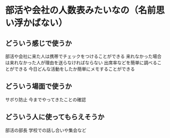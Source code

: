 # 部活や会社の人数表みたいなの（名前思い浮かばない）

 ## どういう感じで使うか
部活や会社に来た人は携帯でチェックをつけることができる
来れなかった場合は来れなかった人が理由を送らなければならない
出席率などを簡単に調べることができる
今日どんな活動をしたか簡単にメモすることができる

 ## どういう場面で使うか
サボり防止
今までやってきたことの確認

 ## どういう人に使ってもらえそうか
部活の部長
学校での話し合いや集会など